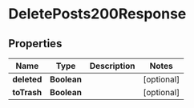 

# DeletePosts200Response


## Properties

| Name | Type | Description | Notes |
|------------ | ------------- | ------------- | -------------|
|**deleted** | **Boolean** |  |  [optional] |
|**toTrash** | **Boolean** |  |  [optional] |



